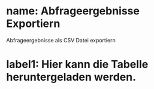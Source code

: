 ﻿# name: Abfrageergebnisse Exportiern

Abfrageergebnisse als CSV Datei exportiern

# label1: Hier kann die Tabelle heruntergeladen werden.
 